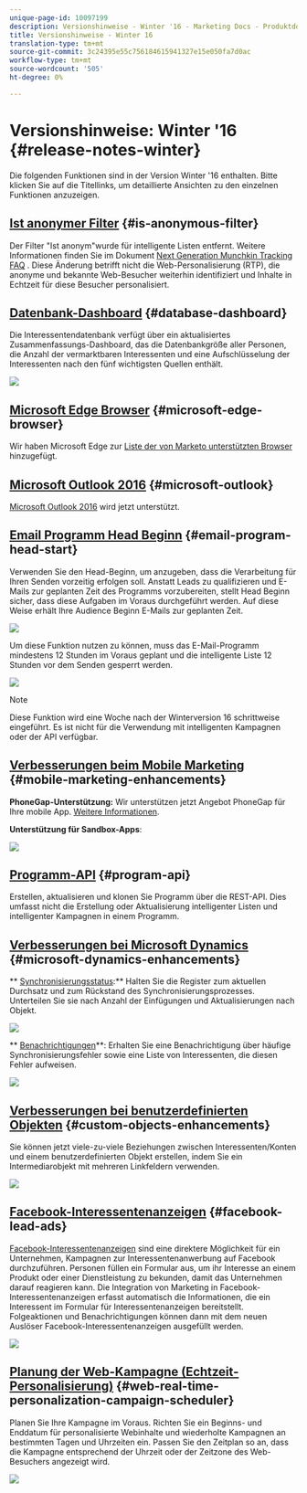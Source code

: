 ```yaml
---
unique-page-id: 10097199
description: Versionshinweise - Winter '16 - Marketing Docs - Produktdokumentation
title: Versionshinweise - Winter 16
translation-type: tm+mt
source-git-commit: 3c24395e55c756184615941327e15e050fa7d0ac
workflow-type: tm+mt
source-wordcount: '505'
ht-degree: 0%

---
```



# Versionshinweise: Winter &#39;16 {#release-notes-winter}

Die folgenden Funktionen sind in der Version Winter &#39;16 enthalten. Bitte klicken Sie auf die Titellinks, um detaillierte Ansichten zu den einzelnen Funktionen anzuzeigen.

## [Ist anonymer Filter](../../product-docs/administration/additional-integrations/add-munchkin-tracking-code-to-your-website/next-generation-munchkin-tracking-faq.md) {#is-anonymous-filter}

Der Filter &quot;Ist anonym&quot;wurde für intelligente Listen entfernt. Weitere Informationen finden Sie im Dokument [Next Generation Munchkin Tracking FAQ](../../product-docs/administration/additional-integrations/add-munchkin-tracking-code-to-your-website/next-generation-munchkin-tracking-faq.md) . Diese Änderung betrifft nicht die Web-Personalisierung (RTP), die anonyme und bekannte Web-Besucher weiterhin identifiziert und Inhalte in Echtzeit für diese Besucher personalisiert.

## [Datenbank-Dashboard](../../product-docs/core-marketo-concepts/smart-lists-and-static-lists/managing-people-in-smart-lists/database-dashboard.md)  {#database-dashboard}

Die Interessentendatenbank verfügt über ein aktualisiertes Zusammenfassungs-Dashboard, das die Datenbankgröße aller Personen, die Anzahl der vermarktbaren Interessenten und eine Aufschlüsselung der Interessenten nach den fünf wichtigsten Quellen enthält.

![](assets/image2016-1-12-16-3a18-3a7.png)

## [Microsoft Edge Browser](../../product-docs/administration/setup-administration/supported-browsers.md) {#microsoft-edge-browser}

Wir haben Microsoft Edge zur [Liste der von Marketo unterstützten Browser](https://docs.marketo.com/display/public/DOCS/Supported+Browsers) hinzugefügt.

## [Microsoft Outlook 2016](../../product-docs/marketo-sales-insight/msi-outlook-plugin/install-the-marketo-email-add-in-for-outlook-with-a-registration-code.md) {#microsoft-outlook}

[Microsoft Outlook 2016](../../product-docs/marketo-sales-insight/msi-outlook-plugin/install-the-marketo-email-add-in-for-outlook-with-a-registration-code.md) wird jetzt unterstützt.

## [Email Programm Head Beginn](../../product-docs/email-marketing/email-programs/email-program-actions/head-start-for-email-programs.md) {#email-program-head-start}

Verwenden Sie den Head-Beginn, um anzugeben, dass die Verarbeitung für Ihren Senden vorzeitig erfolgen soll. Anstatt Leads zu qualifizieren und E-Mails zur geplanten Zeit des Programms vorzubereiten, stellt Head Beginn sicher, dass diese Aufgaben im Voraus durchgeführt werden. Auf diese Weise erhält Ihre Audience Beginn E-Mails zur geplanten Zeit.

![](assets/image2016-1-11-15-3a38-3a3.png)

Um diese Funktion nutzen zu können, muss das E-Mail-Programm mindestens 12 Stunden im Voraus geplant und die intelligente Liste 12 Stunden vor dem Senden gesperrt werden.

![](assets/image2016-1-11-15-3a35-3a55.png)

>[!NOTE]
>
>Diese Funktion wird eine Woche nach der Winterversion 16 schrittweise eingeführt. Es ist nicht für die Verwendung mit intelligenten Kampagnen oder der API verfügbar.

## [Verbesserungen beim Mobile Marketing](/help/marketo/product-docs/mobile-marketing/admin/add-a-mobile-app.md) {#mobile-marketing-enhancements}

**PhoneGap-Unterstützung:** Wir unterstützen jetzt Angebot PhoneGap für Ihre mobile App. [Weitere Informationen](http://developers.marketo.com/documentation/mobile/phonegap-plugin/).

**Unterstützung für Sandbox-Apps**:

![](assets/image2016-1-12-10-3a47-3a13.png)

## [Programm-API](http://developers.marketo.com/documentation/programs/) {#program-api}

Erstellen, aktualisieren und klonen Sie Programm über die REST-API. Dies umfasst nicht die Erstellung oder Aktualisierung intelligenter Listen und intelligenter Kampagnen in einem Programm.

## [Verbesserungen bei Microsoft Dynamics](../../product-docs/crm-sync/microsoft-dynamics-sync/microsoft-dynamics-sync-details/sync-status.md) {#microsoft-dynamics-enhancements}

** [Synchronisierungsstatus](../../product-docs/crm-sync/microsoft-dynamics-sync/microsoft-dynamics-sync-details/sync-status.md):** Halten Sie die Register zum aktuellen Durchsatz und zum Rückstand des Synchronisierungsprozesses. Unterteilen Sie sie nach Anzahl der Einfügungen und Aktualisierungen nach Objekt.

![](assets/pending-backog-cropped.png)

** [Benachrichtigungen](../../product-docs/core-marketo-concepts/miscellaneous/understanding-notifications/notification-types.md)**: Erhalten Sie eine Benachrichtigung über häufige Synchronisierungsfehler sowie eine Liste von Interessenten, die diesen Fehler aufweisen.

![](assets/image2016-1-12-8-3a13-3a9.png)

## [Verbesserungen bei benutzerdefinierten Objekten](../../product-docs/administration/marketo-custom-objects/create-marketo-custom-objects.md)  {#custom-objects-enhancements}

Sie können jetzt viele-zu-viele Beziehungen zwischen Interessenten/Konten und einem benutzerdefinierten Objekt erstellen, indem Sie ein Intermediarobjekt mit mehreren Linkfeldern verwenden.

![](assets/image2016-1-11-12-3a59-3a59.png)

## [Facebook-Interessentenanzeigen](../../product-docs/demand-generation/facebook/set-up-facebook-lead-ads.md) {#facebook-lead-ads}

[Facebook-Interessentenanzeigen](https://www.facebook.com/business/a/lead-ads) sind eine direktere Möglichkeit für ein Unternehmen, Kampagnen zur Interessentenanwerbung auf Facebook durchzuführen. Personen füllen ein Formular aus, um ihr Interesse an einem Produkt oder einer Dienstleistung zu bekunden, damit das Unternehmen darauf reagieren kann. Die Integration von Marketing in Facebook-Interessentenanzeigen erfasst automatisch die Informationen, die ein Interessent im Formular für Interessentenanzeigen bereitstellt. Folgeaktionen und Benachrichtigungen können dann mit dem neuen Auslöser Facebook-Interessentenanzeigen ausgefüllt werden.

![](assets/image2016-1-11-10-3a20-3a39.png)

## [Planung der Web-Kampagne (Echtzeit-Personalisierung)](../../product-docs/web-personalization/working-with-web-campaigns/schedule-a-web-campaign.md) {#web-real-time-personalization-campaign-scheduler}

Planen Sie Ihre Kampagne im Voraus. Richten Sie ein Beginns- und Enddatum für personalisierte Webinhalte und wiederholte Kampagnen an bestimmten Tagen und Uhrzeiten ein. Passen Sie den Zeitplan so an, dass die Kampagne entsprechend der Uhrzeit oder der Zeitzone des Web-Besuchers angezeigt wird.

![](assets/image2016-1-14-8-3a36-3a36.png)

